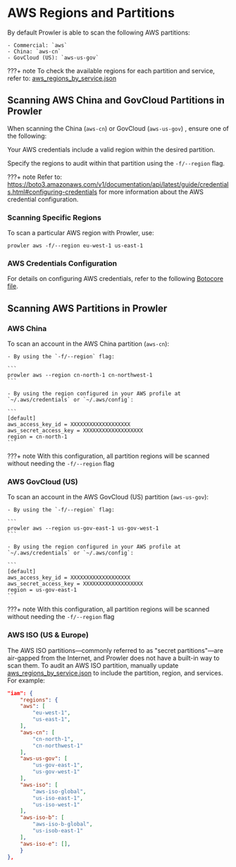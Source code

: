 # AWS Regions and Partitions

By default Prowler is able to scan the following AWS partitions:

    - Commercial: `aws`
    - China: `aws-cn`
    - GovCloud (US): `aws-us-gov`

???+ note
    To check the available regions for each partition and service, refer to: [aws\_regions\_by\_service.json](https://github.com/prowler-cloud/prowler/blob/master/prowler/providers/aws/aws_regions_by_service.json)

## Scanning AWS China and GovCloud Partitions in Prowler

When scanning the China (`aws-cn`) or GovCloud (`aws-us-gov`) , ensure one of the following:

Your AWS credentials include a valid region within the desired partition.

Specify the regions to audit within that partition using the `-f/--region` flag.

???+ note
    Refer to: https://boto3.amazonaws.com/v1/documentation/api/latest/guide/credentials.html#configuring-credentials for more information about the AWS credential configuration.

### Scanning Specific Regions

To scan a particular AWS region with Prowler, use:

```console
prowler aws -f/--region eu-west-1 us-east-1
```

### AWS Credentials Configuration

For details on configuring AWS credentials, refer to the following [Botocore](https://github.com/boto/botocore) [file](https://github.com/boto/botocore/blob/22a19ea7c4c2c4dd7df4ab8c32733cba0c7597a4/botocore/data/partitions.json).

## Scanning AWS Partitions in Prowler

### AWS China

To scan an account in the AWS China partition (`aws-cn`):

    - By using the `-f/--region` flag:

    ```
    prowler aws --region cn-north-1 cn-northwest-1
    ```

    - By using the region configured in your AWS profile at `~/.aws/credentials` or `~/.aws/config`:

    ```
    [default]
    aws_access_key_id = XXXXXXXXXXXXXXXXXXX
    aws_secret_access_key = XXXXXXXXXXXXXXXXXXX
    region = cn-north-1
    ```

???+ note
    With this configuration, all partition regions will be scanned without needing the `-f/--region` flag

### AWS GovCloud (US)

To scan an account in the AWS GovCloud (US) partition (`aws-us-gov`):

    - By using the `-f/--region` flag:

    ```
    prowler aws --region us-gov-east-1 us-gov-west-1
    ```

    - By using the region configured in your AWS profile at `~/.aws/credentials` or `~/.aws/config`:

    ```
    [default]
    aws_access_key_id = XXXXXXXXXXXXXXXXXXX
    aws_secret_access_key = XXXXXXXXXXXXXXXXXXX
    region = us-gov-east-1
    ```

???+ note
    With this configuration, all partition regions will be scanned without needing the `-f/--region` flag

### AWS ISO (US \& Europe)

The AWS ISO partitions—commonly referred to as "secret partitions"—are air-gapped from the Internet, and Prowler does not have a built-in way to scan them. To audit an AWS ISO partition, manually update [aws\_regions\_by\_service.json](https://github.com/prowler-cloud/prowler/blob/master/prowler/providers/aws/aws_regions_by_service.json) to include the partition, region, and services. For example:

```json
"iam": {
    "regions": {
    "aws": [
        "eu-west-1",
        "us-east-1",
    ],
    "aws-cn": [
        "cn-north-1",
        "cn-northwest-1"
    ],
    "aws-us-gov": [
        "us-gov-east-1",
        "us-gov-west-1"
    ],
    "aws-iso": [
        "aws-iso-global",
        "us-iso-east-1",
        "us-iso-west-1"
    ],
    "aws-iso-b": [
        "aws-iso-b-global",
        "us-isob-east-1"
    ],
    "aws-iso-e": [],
    }
},
```
